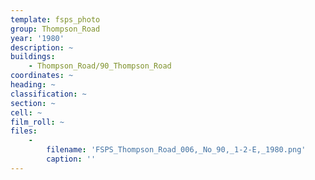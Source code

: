 ```yaml
---
template: fsps_photo
group: Thompson_Road
year: '1980'
description: ~
buildings:
    - Thompson_Road/90_Thompson_Road
coordinates: ~
heading: ~
classification: ~
section: ~
cell: ~
film_roll: ~
files:
    -
        filename: 'FSPS_Thompson_Road_006,_No_90,_1-2-E,_1980.png'
        caption: ''
---
```

